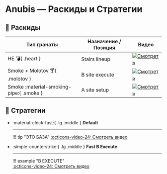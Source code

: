 # Anubis — Раскиды и Стратегии

## 🧨 Раскиды

| Тип гранаты | Назначение / Позиция         | Видео |
|-------------|------------------------------|-------|
| HE   :bomb:{ .heart }              | Stairs lineup               | [![Смотреть](https://img.youtube.com/vi/T6KBfBGPAAk/0.jpg)](https://www.youtube.com/shorts/T6KBfBGPAAk) |
| Smoke + Molotov :cocktail:{ .molotov } | B site execute              | [![Смотреть](https://img.youtube.com/vi/zXGu_dEAow4/0.jpg)](https://www.youtube.com/shorts/zXGu_dEAow4) |
| Smoke :material-smoking-pipe:{ .smoke }           | A site setup                | [![Смотреть](https://img.youtube.com/vi/SYqeS46zVnM/0.jpg)](https://www.youtube.com/shorts/SYqeS46zVnM) |


## 📌 Стратегии

<div class="grid cards" markdown>

-   :material-clock-fast:{ .lg .middle } __Default__

    ---  

    !!! tip "ЭТО БАЗА" 
    [:octicons-video-24: Смотреть видео](https://www.youtube.com/watch?v=vqYmN7ViqCY)

-   :simple-counterstrike:{ .lg .middle } __Fast B Execute__  

    ---  
    
    !!! example "B EXECUTE"  
    [:octicons-video-24: Смотреть видео](https://www.youtube.com/watch?v=kpmh_-j3RQ4)




</div>

